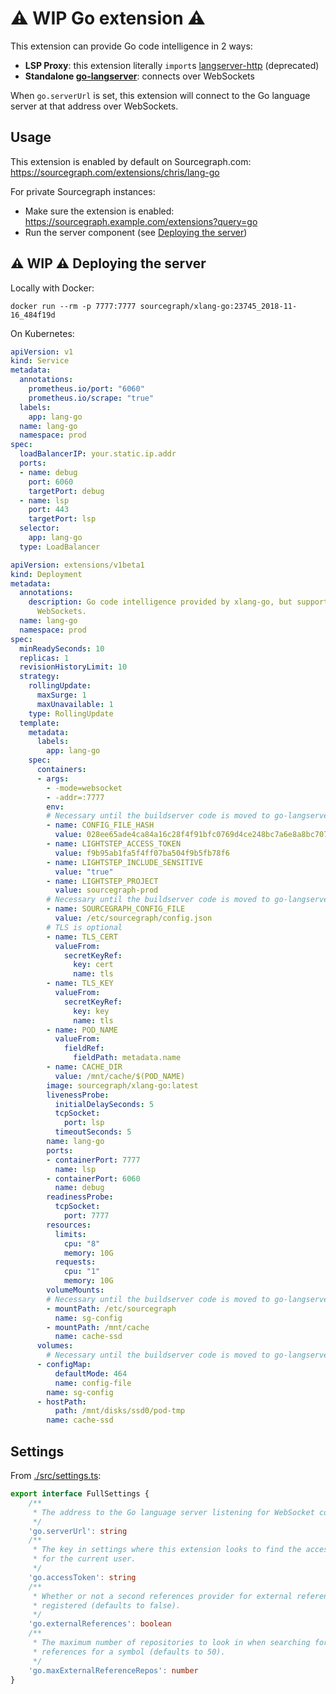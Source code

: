 # ⚠️ WIP Go extension ⚠️

This extension can provide Go code intelligence in 2 ways:

- **LSP Proxy**: this extension literally `import`s [langserver-http](https://github.com/sourcegraph/sourcegraph-langserver-http) (deprecated)
- **Standalone [go-langserver](https://github.com/sourcegraph/go-langserver)**: connects over WebSockets

When `go.serverUrl` is set, this extension will connect to the Go language server at that address over WebSockets.

## Usage

This extension is enabled by default on Sourcegraph.com: https://sourcegraph.com/extensions/chris/lang-go

For private Sourcegraph instances:

- Make sure the extension is enabled: https://sourcegraph.example.com/extensions?query=go
- Run the server component (see [Deploying the server](#deploying-the-server))

## ⚠️ WIP ⚠️ Deploying the server

Locally with Docker:

```
docker run --rm -p 7777:7777 sourcegraph/xlang-go:23745_2018-11-16_484f19d
```

On Kubernetes:

```yaml
apiVersion: v1
kind: Service
metadata:
  annotations:
    prometheus.io/port: "6060"
    prometheus.io/scrape: "true"
  labels:
    app: lang-go
  name: lang-go
  namespace: prod
spec:
  loadBalancerIP: your.static.ip.addr
  ports:
  - name: debug
    port: 6060
    targetPort: debug
  - name: lsp
    port: 443
    targetPort: lsp
  selector:
    app: lang-go
  type: LoadBalancer
```

```yaml
apiVersion: extensions/v1beta1
kind: Deployment
metadata:
  annotations:
    description: Go code intelligence provided by xlang-go, but supporting TLS and
      WebSockets.
  name: lang-go
  namespace: prod
spec:
  minReadySeconds: 10
  replicas: 1
  revisionHistoryLimit: 10
  strategy:
    rollingUpdate:
      maxSurge: 1
      maxUnavailable: 1
    type: RollingUpdate
  template:
    metadata:
      labels:
        app: lang-go
    spec:
      containers:
      - args:
        - -mode=websocket
        - -addr=:7777
        env:
        # Necessary until the buildserver code is moved to go-langserver
        - name: CONFIG_FILE_HASH
          value: 028ee65ade4ca84a16c28f4f91bfc0769d4ce248bc7a6e8a8bc7078e848bf20f
        - name: LIGHTSTEP_ACCESS_TOKEN
          value: f9b95ab1fa5f4ff07ba504f9b5fb78f6
        - name: LIGHTSTEP_INCLUDE_SENSITIVE
          value: "true"
        - name: LIGHTSTEP_PROJECT
          value: sourcegraph-prod
        # Necessary until the buildserver code is moved to go-langserver
        - name: SOURCEGRAPH_CONFIG_FILE
          value: /etc/sourcegraph/config.json
        # TLS is optional
        - name: TLS_CERT
          valueFrom:
            secretKeyRef:
              key: cert
              name: tls
        - name: TLS_KEY
          valueFrom:
            secretKeyRef:
              key: key
              name: tls
        - name: POD_NAME
          valueFrom:
            fieldRef:
              fieldPath: metadata.name
        - name: CACHE_DIR
          value: /mnt/cache/$(POD_NAME)
        image: sourcegraph/xlang-go:latest
        livenessProbe:
          initialDelaySeconds: 5
          tcpSocket:
            port: lsp
          timeoutSeconds: 5
        name: lang-go
        ports:
        - containerPort: 7777
          name: lsp
        - containerPort: 6060
          name: debug
        readinessProbe:
          tcpSocket:
            port: 7777
        resources:
          limits:
            cpu: "8"
            memory: 10G
          requests:
            cpu: "1"
            memory: 10G
        volumeMounts:
        # Necessary until the buildserver code is moved to go-langserver
        - mountPath: /etc/sourcegraph
          name: sg-config
        - mountPath: /mnt/cache
          name: cache-ssd
      volumes:
        # Necessary until the buildserver code is moved to go-langserver
      - configMap:
          defaultMode: 464
          name: config-file
        name: sg-config
      - hostPath:
          path: /mnt/disks/ssd0/pod-tmp
        name: cache-ssd
```

## Settings

From [./src/settings.ts](./src/settings.ts):

```typescript
export interface FullSettings {
    /**
     * The address to the Go language server listening for WebSocket connections.
     */
    'go.serverUrl': string
    /**
     * The key in settings where this extension looks to find the access token
     * for the current user.
     */
    'go.accessToken': string
    /**
     * Whether or not a second references provider for external references will be
     * registered (defaults to false).
     */
    'go.externalReferences': boolean
    /**
     * The maximum number of repositories to look in when searching for external
     * references for a symbol (defaults to 50).
     */
    'go.maxExternalReferenceRepos': number
}
```

##